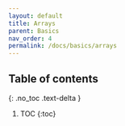 ```yaml
---
layout: default
title: Arrays
parent: Basics
nav_order: 4
permalink: /docs/basics/arrays
---
```


## Table of contents
{: .no_toc .text-delta }

1. TOC
{:toc}


